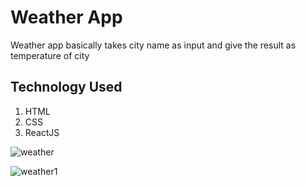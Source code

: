 # Weather App

Weather app basically takes city name as input and give the result as temperature of city

## Technology Used
1. HTML
2. CSS
3. ReactJS
   

![weather](https://github.com/user-attachments/assets/1db37b2b-1e08-45e8-af7d-44982c694a98)


![weather1](https://github.com/user-attachments/assets/251e9769-d1a7-44ff-850b-d35d83e5f118)

